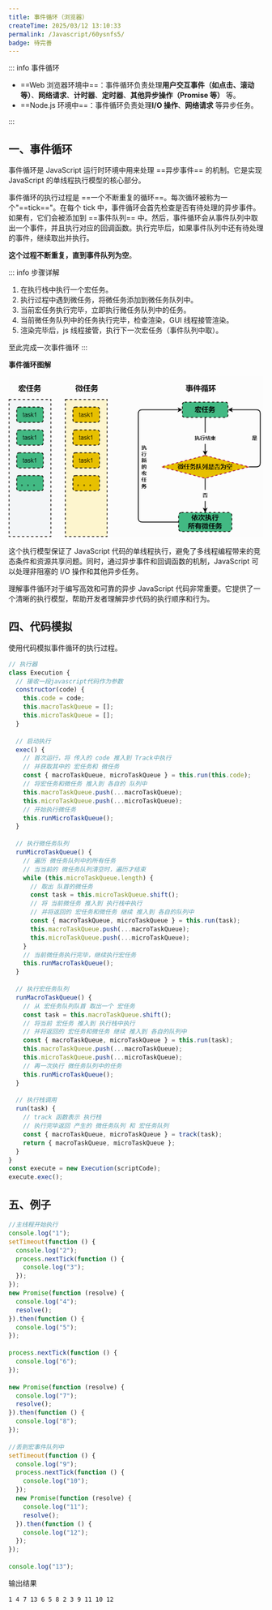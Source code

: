 ```yaml
---
title: 事件循环（浏览器）
createTime: 2025/03/12 13:10:33
permalink: /Javascript/60ysnfs5/
badge: 待完善
---
```


::: info 事件循环

- ==Web 浏览器环境中==：事件循环负责处理**用户交互事件（如点击、滚动等）**、**网络请求**、**计时器**、**定时器**、**其他异步操作（Promise 等）** 等。
- ==Node.js 环境中==：事件循环负责处理**I/O 操作**、**网络请求** 等异步任务。

:::

## 一、事件循环

事件循环是 JavaScript 运行时环境中用来处理 ==异步事件== 的机制。它是实现 JavaScript 的单线程执行模型的核心部分。

事件循环的执行过程是 ==一个不断重复的循环==。每次循环被称为一个"==tick=="。在每个 tick 中，事件循环会首先检查是否有待处理的异步事件。如果有，它们会被添加到 ==事件队列== 中。然后，事件循环会从事件队列中取出一个事件，并且执行对应的回调函数。执行完毕后，如果事件队列中还有待处理的事件，继续取出并执行。

**这个过程不断重复，直到事件队列为空**。

::: info 步骤详解

1. 在执行栈中执行一个宏任务。
2. 执行过程中遇到微任务，将微任务添加到微任务队列中。
3. 当前宏任务执行完毕，立即执行微任务队列中的任务。
4. 当前微任务队列中的任务执行完毕，检查渲染，GUI 线程接管渲染。
5. 渲染完毕后，js 线程接管，执行下一次宏任务（事件队列中取）。

至此完成一次事件循环
:::

**事件循环图解**

![事件循环图解](../asset/10.1.png)

这个执行模型保证了 JavaScript 代码的单线程执行，避免了多线程编程带来的竞态条件和资源共享问题。同时，通过异步事件和回调函数的机制，JavaScript 可以处理非阻塞的 I/O 操作和其他异步任务。

理解事件循环对于编写高效和可靠的异步 JavaScript 代码非常重要。它提供了一个清晰的执行模型，帮助开发者理解异步代码的执行顺序和行为。

## 四、代码模拟

使用代码模拟事件循环的执行过程。

```js
// 执行器
class Execution {
  // 接收一段javascript代码作为参数
  constructor(code) {
    this.code = code;
    this.macroTaskQueue = [];
    this.microTaskQueue = [];
  }

  // 启动执行
  exec() {
    // 首次运行，将 传入的 code 推入到 Track中执行
    // 并获取其中的 宏任务和 微任务
    const { macroTaskQueue, microTaskQueue } = this.run(this.code);
    // 将宏任务和微任务 推入到 各自的 队列中
    this.macroTaskQueue.push(...macroTaskQueue);
    this.microTaskQueue.push(...microTaskQueue);
    // 开始执行微任务
    this.runMicroTaskQueue();
  }

  // 执行微任务队列
  runMicroTaskQueue() {
    // 遍历 微任务队列中的所有任务
    // 当当前的 微任务队列清空时，遍历才结束
    while (this.microTaskQueue.length) {
      // 取出 队首的微任务
      const task = this.microTaskQueue.shift();
      // 将 当前微任务 推入到 执行栈中执行
      // 并将返回的 宏任务和微任务 继续 推入到 各自的队列中
      const { macroTaskQueue, microTaskQueue } = this.run(task);
      this.macroTaskQueue.push(...macroTaskQueue);
      this.microTaskQueue.push(...microTaskQueue);
    }
    // 当前微任务执行完毕，继续执行宏任务
    this.runMacroTaskQueue();
  }

  // 执行宏任务队列
  runMacroTaskQueue() {
    // 从 宏任务队列队首 取出一个 宏任务
    const task = this.macroTaskQueue.shift();
    // 将当前 宏任务 推入到 执行栈中执行
    // 并将返回的 宏任务和微任务 继续 推入到 各自的队列中
    const { macroTaskQueue, microTaskQueue } = this.run(task);
    this.macroTaskQueue.push(...macroTaskQueue);
    this.microTaskQueue.push(...microTaskQueue);
    // 再一次执行 微任务队列中的任务
    this.runMicroTaskQueue();
  }

  // 执行栈调用
  run(task) {
    // track 函数表示 执行栈
    // 执行完毕返回 产生的 微任务队列 和 宏任务队列
    const { macroTaskQueue, microTaskQueue } = track(task);
    return { macroTaskQueue, microTaskQueue };
  }
}
const execute = new Execution(scriptCode);
execute.exec();
```

## 五、例子

```js :collapsed-lines
//主线程开始执行
console.log("1");
setTimeout(function () {
  console.log("2");
  process.nextTick(function () {
    console.log("3");
  });
});
new Promise(function (resolve) {
  console.log("4");
  resolve();
}).then(function () {
  console.log("5");
});

process.nextTick(function () {
  console.log("6");
});

new Promise(function (resolve) {
  console.log("7");
  resolve();
}).then(function () {
  console.log("8");
});

//丢到宏事件队列中
setTimeout(function () {
  console.log("9");
  process.nextTick(function () {
    console.log("10");
  });
  new Promise(function (resolve) {
    console.log("11");
    resolve();
  }).then(function () {
    console.log("12");
  });
});

console.log("13");
```

输出结果

```console
1 4 7 13 6 5 8 2 3 9 11 10 12
```
